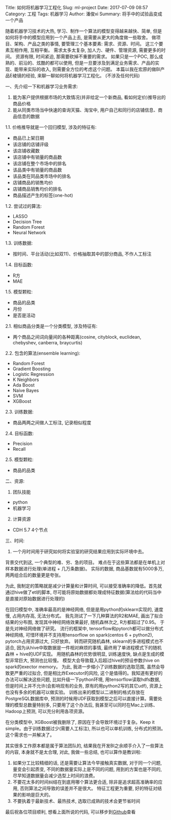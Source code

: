 Title: 如何将机器学习工程化
Slug: ml-project
Date: 2017-07-09 08:57
Category: 工程
Tags: 机器学习
Author: 潘俊xi
Summary: 将手中的试验品变成一个产品


随着机器学习技术的大热, 学习、制作一个算法的模型变得越来越快、简单, 但是如何将手中的模型应用到一个产品上去, 是需要从更大的角度做一些取舍。
做项目、架构、产品之类的事情, 要管理三个基本要素: 需求、资源、时间。 这三个要素互相作用, 互相平衡。
需求太多太复杂, 加人力、硬件、管理资源, 需要更多的时间。
资源有限, 时间紧迫, 那需要砍掉不重要的需求。
如果只是一个POC, 那么成熟的、前沿的、炫酷的都可以使用, 但是一旦要涉及到满足业务需求、产品的实现、能带来实际的收入, 则需要全方位的考虑这个问题。
本篇以我在宏原的做BI产品E棱镜的经验, 来聊一聊如何将机器学习工程化。
(不涉及任何代码)<br>

一、先介绍一下和机器学习业务需求:

1. 能为客户提供根据市场的大致情况(并非给定一个新商品, 看如何定价)推导出的商品价格
2. 能从同类市场当中快速的查询天猫、淘宝中, 用户自己和同行的店铺信息、商品信息的数据

1.1. 价格推导就是一个回归模型, 涉及的特征有:

+ 商品已上架日期
+ 该店铺的店铺评级
+ 该店铺收藏数
+ 该店铺中有销量的商品数
+ 该店铺在整个市场中的排名
+ 该品类中有销量的商品数
+ 该品类在同品类市场中的排名
+ 店铺商品的销售均价
+ 店铺商品销售均价的排名
+ 商品描述产生的标签(one-hot)

1.2. 尝试过的算法:

+ LASSO
+ Decision Tree
+ Random Forest
+ Neural Network

1.3. 训练数据:

+ 按时间、平台活动(比如双11)、价格抽取其中的部分商品, 不作人工标注

1.4. 目标函数:

+ R方
+ MAE

1.5. 模型颗粒:

+ 商品的品类
+ 月份
+ 是否是活动

2.1. 相似商品分类是一个分类模型, 涉及特征有:

+ 两个商品之间词向量间的各种距离(cosine, cityblock, euclidean, chebyshev, canberra, braycurtis)

2.2. 包含的算法(ensemble learning):

+ Random Forest
+ Gradient Boosting
+ Logistic Regression
+ K Neighbors
+ Ada Boost
+ Naive Bayes
+ SVM
+ XGBoost

2.3. 训练数据:

+ 商品两两之间做人工标注, 记录相似程度

2.4. 目标函数:

+ Precision
+ Recall

2.5. 模型颗粒:

+ 商品的品类

二、资源:

1. 团队技能

+ python
+ 机器学习

2. 计算资源

+ CDH 5.7 4个节点

三、时间:

1. 一个月时间用于研究如何将实验室的研究结果应用到实际环境中去。

背景交代到这, 一个典型的难、穷、急的项目。 难点在于这些算法都是在单机上对样本数据进行处理(单进程 + 几万条数据)。
实际的数据, 商品基数就有5000多万, 两两组合后的数量更是夸张。 <br>

为此, 我制定的策略就是减少计算量和计算时间, 可以接受准确率的降低。首先就通过hive做了etl的脚本, 尽可能将原始数据都处理成特征数据(算法给的代码当中是直接对原始数据进行处理的)<br>

在回归模型中, 准确率最高的是神经网络, 但是是用python的sklearn实现的, 速度慢, 占用内存高, 无法分布式。
我先测试了一下几种算法的R2和MAE, 画出了拟合结果的分布图, 发现其中神经网络效果最好, 随机森林次之, R方都超过了0.95。 于是先对神经网络做了研究。
流行的框架中, tensorflow和pytorch都可以做分布式神经网络, 可惜环境并不支持用tensorflow on spark(centos 6 + python2), pytorch占用资源过大, 只好放弃。
转而研究随机森林, sklearn的多进程模式也不适合, 因为从hive中取数据是一件相对麻烦的事情, 最终用了单进程模式下的随机森林 + hive的UDF实现。
用随机森林的优势很明显, 训练速度快, 缺点是生成的模型非常巨大, 预测也比较慢。 模型大会导致载入后超过hive的预设参数(hive on spark的exector memory。
为此, 我进一步缩小了训练数据的选取范围, 虽然会导致更严重的过拟合, 但是相比炸Executor的风险, 这个是值得的。我知道有更好的办法可以解决这些问题,
比如升级一下python环境, 用tensorflow读取hdfs数据, 但是时间上并不允许(会影响现有的业务, 原有的用python2写的其它udf), 资源上也没有多余的机器可以做实验。
训练出来的模型以二进制的格式存放在PostgreSQL数据库中, 预测的时候用UDF获取到模型之后可以直接计算。需要处理的模型总数量特别多, 只要用了这个办法后, 我甚至可以同时在Mac上训练、Hadoop上预测, 可以充分利用各项资源。<br>

在分类模型中, XGBoost被我删除了, 原因在于会导致环境过于复杂。Keep it simple。由于训练数据过少(需要人工标注), 所以也可以单机训练, 分布式的预测。这个需求也一并解决了。<br>

其实很多工作原本都是属于算法团队的, 结果我在开发BI之余顺手介入了一些算法的内容, 本身就不是太合理, 对此, 我做一些总结, 也可以算作是教训啦:

1. 如果分工比较精细的话, 还是需要让算法今早接触真实数据, 对于同一个问题, 量变会引起质变, 不同的数据量实际上是不同的问题, 用到的方案也是不同的, 尽早知道数据量会减少选型上时间的浪费。
2. 不要花太多的时间纠结在到底用哪个算法更合适, 除非是追求超高准确率的应用, 否则算法之间导致的误差并不是很大。 特征工程更为重要, 好的特征对结果的影响是巨大的。
3. 不要执着于最新技术、最热技术, 选取已成熟的技术会更节省时间

最后祝各位项目顺利, 想看上面所说的代码, 可以移步到[Github](https://github.com/mpdevs/mplib)查看